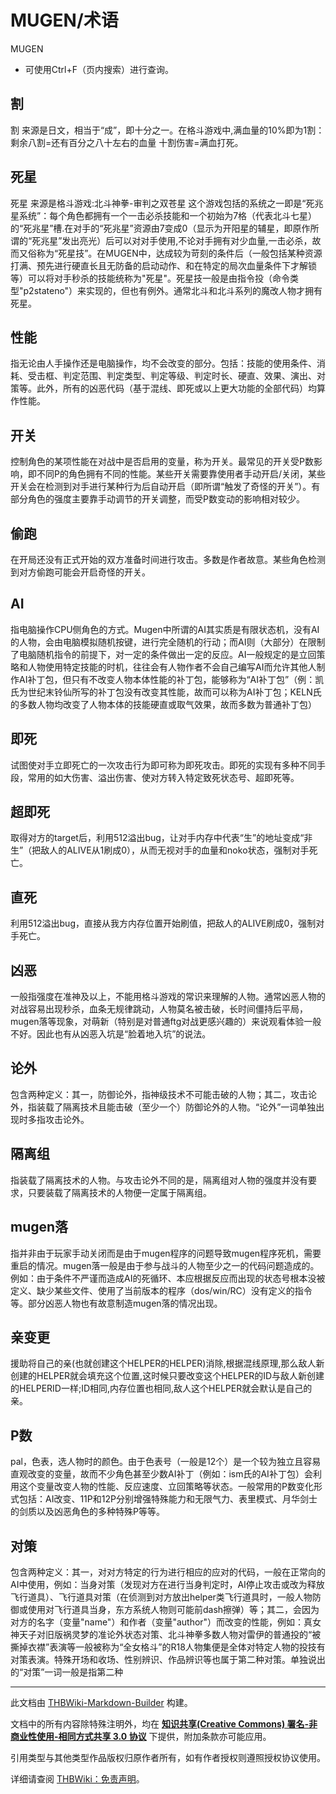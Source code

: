# MUGEN/术语

<!-- source html: G:\repos\THBWiki-Markdown-Builder\THBWikiMarkdown\Temp\main\2\2b\ns0%3AMUGEN%2F%E6%9C%AF%E8%AF%AD.html -->

MUGEN

- 可使用Ctrl+F（页内搜索）进行查询。


## 割
  
割 来源是日文，相当于“成”，即十分之一。在格斗游戏中,满血量的10%即为1割：剩余八割=还有百分之八十左右的血量 十割伤害=满血打死。
  


## 死星
  
死星 来源是格斗游戏:北斗神拳-审判之双苍星 这个游戏包括的系统之一即是“死兆星系统”：每个角色都拥有一个一击必杀技能和一个初始为7格（代表北斗七星）的“死兆星”槽.在对手的“死兆星”资源由7变成0（显示为开阳星的辅星，即原作所谓的“死兆星”发出亮光）后可以对对手使用,不论对手拥有对少血量,一击必杀，故而又俗称为“死星技”。在MUGEN中，达成较为苛刻的条件后（一般包括某种资源打满、预先进行硬直长且无防备的启动动作、和在特定的局次血量条件下才解锁等）可以将对手秒杀的技能统称为"死星"。死星技一般是由指令投（命令类型"p2stateno"）来实现的，但也有例外。通常北斗和北斗系列的魔改人物才拥有死星。
  


## 性能
  
指无论由人手操作还是电脑操作，均不会改变的部分。包括：技能的使用条件、消耗、受击框、判定范围、判定类型、判定等级、判定时长、硬直、效果、演出、对策等。此外，所有的凶恶代码（基于混线、即死或以上更大功能的全部代码）均算作性能。
  


## 开关
  
控制角色的某项性能在对战中是否启用的变量，称为开关。最常见的开关受P数影响，即不同P的角色拥有不同的性能。某些开关需要靠使用者手动开启/关闭，某些开关会在检测到对手进行某种行为后自动开启（即所谓“触发了奇怪的开关”）。有部分角色的强度主要靠手动调节的开关调整，而受P数变动的影响相对较少。
  


## 偷跑
  
在开局还没有正式开始的双方准备时间进行攻击。多数是作者故意。某些角色检测到对方偷跑可能会开启奇怪的开关。
  


## AI
  
指电脑操作CPU侧角色的方式。Mugen中所谓的AI其实质是有限状态机，没有AI的人物，会由电脑模拟随机按键，进行完全随机的行动；而AI则（大部分）在限制了电脑随机指令的前提下，对一定的条件做出一定的反应。AI一般规定的是立回策略和人物使用特定技能的时机，往往会有人物作者不会自己编写AI而允许其他人制作AI补丁包，但只有不改变人物本体性能的补丁包，能够称为“AI补丁包”（例：凯氏为世纪末铃仙所写的补丁包没有改变其性能，故而可以称为AI补丁包；KELN氏的多数人物均改变了人物本体的技能硬直或取气效果，故而多数为普通补丁包）
  


## 即死
  
试图使对手立即死亡的一次攻击行为即可称为即死攻击。即死的实现有多种不同手段，常用的如大伤害、溢出伤害、使对方转入特定致死状态号、超即死等。
  


## 超即死
  
取得对方的target后，利用512溢出bug，让对手内存中代表“生”的地址变成“非生”（把敌人的ALIVE从1刷成0），从而无视对手的血量和noko状态，强制对手死亡。
  


## 直死
  
利用512溢出bug，直接从我方内存位置开始刷值，把敌人的ALIVE刷成0，强制对手死亡。
  


## 凶恶
  
一般指强度在准神及以上，不能用格斗游戏的常识来理解的人物。通常凶恶人物的对战容易出现秒杀，血条无规律跳动，人物莫名被击破，长时间僵持后平局，mugen落等现象，对萌新（特别是对普通ftg对战更感兴趣的）来说观看体验一般不好。因此也有从凶恶入坑是“脸着地入坑”的说法。
  


## 论外
  
包含两种定义：其一，防御论外，指神级技术不可能击破的人物；其二，攻击论外，指装载了隔离技术且能击破（至少一个）防御论外的人物。“论外”一词单独出现时多指攻击论外。
  


## 隔离组
  
指装载了隔离技术的人物。与攻击论外不同的是，隔离组对人物的强度并没有要求，只要装载了隔离技术的人物便一定属于隔离组。
  


## mugen落
  
指并非由于玩家手动关闭而是由于mugen程序的问题导致mugen程序死机，需要重启的情况。mugen落一般是由于参与战斗的人物至少之一的代码问题造成的。例如：由于条件不严谨而造成AI的死循环、本应根据反应而出现的状态号根本没被定义、缺少某些文件、使用了当前版本的程序（dos/win/RC）没有定义的指令等。部分凶恶人物也有故意制造mugen落的情况出现。
  


## 亲变更
  
援助将自己的亲(也就创建这个HELPER的HELPER)消除,根据混线原理,那么敌人新创建的HELPER就会填充这个位置,这时候只要改变这个HELPER的ID与敌人新创建的HELPERID一样;ID相同,内存位置也相同,敌人这个HELPER就会默认是自己的亲。
  


## P数
  
pal，色表，选人物时的颜色。由于色表号（一般是12个）是一个较为独立且容易直观改变的变量，故而不少角色甚至少数AI补丁（例如：ism氏的AI补丁包）会利用这个变量改变人物的性能、反应速度、立回策略等状态。一般常用的P数变化形式包括：AI改变、11P和12P分别增强特殊能力和无限气力、表里模式、月华剑士的剑质以及凶恶角色的多种特殊P等等。
  


## 对策
  
包含两种定义：其一，对对方特定的行为进行相应的应对的代码，一般在正常向的AI中使用，例如：当身对策（发现对方在进行当身判定时，AI停止攻击或改为释放飞行道具）、飞行道具对策（在侦测到对方放出helper类飞行道具时，一般人物防御或使用对飞行道具当身，东方系统人物则可能前dash擦弹）等；其二，会因为对方的名字（变量"name"）和作者（变量"author"）而改变的性能，例如：真女神天子对旧版祸灵梦的准论外状态对策、北斗神拳多数人物对雷伊的普通投的“被撕掉衣襟”表演等一般被称为“全女格斗”的R18人物集便是全体对特定人物的投技有对策表演。特殊开场和收场、性别辨识、作品辨识等也属于第二种对策。单独说出的“对策”一词一般是指第二种
  





---

此文档由 [THBWiki-Markdown-Builder](https://github.com/Delsin-Yu/THBWiki-Markdown-Builder) 构建。

文档中的所有内容除特殊注明外，均在 [**知识共享(Creative Commons) 署名-非商业性使用-相同方式共享 3.0 协议**](https://creativecommons.org/licenses/by-sa/3.0/deed.zh-hans) 下提供，附加条款亦可能应用。

引用类型与其他类型作品版权归原作者所有，如有作者授权则遵照授权协议使用。

详细请查阅 [THBWiki：免责声明](https://thbwiki.cc/THBWiki:%E5%85%8D%E8%B4%A3%E5%A3%B0%E6%98%8E)。

